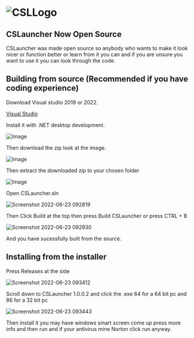 # ![CSLLogo](https://user-images.githubusercontent.com/106664737/175026994-39f07f7f-4154-49ef-a81a-0b4ac23789ab.png)
## CSLauncher Now Open Source


CSLauncher was made open source so anybody who wants to make it look nicer or function better or learn from it you can and if you are unsure you want to use it you can look through the code.


## Building from source (Recommended if you have coding experience)


Download Visual studio 2019 or 2022.


[Visual Studio](https://visualstudio.microsoft.com/)


Install it with .NET desktop development.


![Image](https://user-images.githubusercontent.com/106664737/175251327-536472b6-1916-45fc-a75f-2e73ea31d4cf.PNG)


Then download the zip look at the image.


![Image](https://user-images.githubusercontent.com/106664737/175252129-9e292553-c830-436e-bed8-fd7f6ba7ebd7.PNG)


Then extract the downloaded zip to your chosen folder


![Image](https://user-images.githubusercontent.com/106664737/175253200-45ef2dd3-5483-4f21-9492-b21389487e55.png)


Open CSLauncher.sln


![Screenshot 2022-06-23 092819](https://user-images.githubusercontent.com/106664737/175253588-1f0fb4f3-43f1-4c71-adfa-b89e49d7e191.png)


Then Click Build at the top then press Build CSLauncher or press CTRL + B


![Screenshot 2022-06-23 092930](https://user-images.githubusercontent.com/106664737/175253809-015f40b8-5bfc-41a5-8089-16e6a2cc6cc9.png)

And you have sucessfully built from the source.

## Installing from the installer

Press Releases at the side

![Screenshot 2022-06-23 093412](https://user-images.githubusercontent.com/106664737/175254936-dcb81b6f-2b14-449e-92a5-5c14cd3c845d.png)

Scroll down to CSLauncher 1.0.0.2 and click the .exe 64 for a 64 bit pc and 86 for a 32 bit pc

![Screenshot 2022-06-23 093443](https://user-images.githubusercontent.com/106664737/175255123-1e9263aa-c107-4419-94a1-f49ac5fd7a49.png)

Then install it you may have windows smart screen come up press more info and then run and if your antivirus mine Norton click run anyway.
